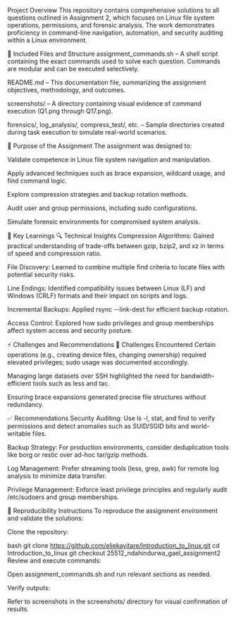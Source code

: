 Project Overview
This repository contains comprehensive solutions to all questions outlined in Assignment 2, which focuses on Linux file system operations, permissions, and forensic analysis. The work demonstrates proficiency in command-line navigation, automation, and security auditing within a Linux environment.

📁 Included Files and Structure
assignment_commands.sh – A shell script containing the exact commands used to solve each question. Commands are modular and can be executed selectively.

README.md – This documentation file, summarizing the assignment objectives, methodology, and outcomes.

screenshots/ – A directory containing visual evidence of command execution (Q1.png through Q17.png).

forensics/, log_analysis/, compress_test/, etc. – Sample directories created during task execution to simulate real-world scenarios.

🎯 Purpose of the Assignment
The assignment was designed to:

Validate competence in Linux file system navigation and manipulation.

Apply advanced techniques such as brace expansion, wildcard usage, and find command logic.

Explore compression strategies and backup rotation methods.

Audit user and group permissions, including sudo configurations.

Simulate forensic environments for compromised system analysis.

📖 Key Learnings
🔍 Technical Insights
Compression Algorithms: Gained practical understanding of trade-offs between gzip, bzip2, and xz in terms of speed and compression ratio.

File Discovery: Learned to combine multiple find criteria to locate files with potential security risks.

Line Endings: Identified compatibility issues between Linux (LF) and Windows (CRLF) formats and their impact on scripts and logs.

Incremental Backups: Applied rsync --link-dest for efficient backup rotation.

Access Control: Explored how sudo privileges and group memberships affect system access and security posture.

⚡ Challenges and Recommendations
🧩 Challenges Encountered
Certain operations (e.g., creating device files, changing ownership) required elevated privileges; sudo usage was documented accordingly.

Managing large datasets over SSH highlighted the need for bandwidth-efficient tools such as less and tac.

Ensuring brace expansions generated precise file structures without redundancy.

✅ Recommendations
Security Auditing: Use ls -l, stat, and find to verify permissions and detect anomalies such as SUID/SGID bits and world-writable files.

Backup Strategy: For production environments, consider deduplication tools like borg or restic over ad-hoc tar/gzip methods.

Log Management: Prefer streaming tools (less, grep, awk) for remote log analysis to minimize data transfer.

Privilege Management: Enforce least privilege principles and regularly audit /etc/sudoers and group memberships.

🔁 Reproducibility Instructions
To reproduce the assignment environment and validate the solutions:

Clone the repository:

bash
git clone https://github.com/eliekayitare/Introduction_to_linux.git
cd Introduction_to_linux
git checkout 25512_ndahindurwa_gael_assignment2
Review and execute commands:

Open assignment_commands.sh and run relevant sections as needed.

Verify outputs:

Refer to screenshots in the screenshots/ directory for visual confirmation of results.
